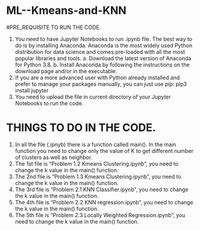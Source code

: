 # ML--Kmeans-and-KNN
#PRE_REQUISITE TO RUN THE CODE.
1. You need to have Jupyter Notebooks to run .ipynb file. The best way to do is by installing Anaconda. Anaconda is the most widely used Python distribution for data science and comes pre-loaded with all the most popular libraries and tools.
a. Download the latest version of Anaconda for Python 3.8.
b. Install Anaconda by following the instructions on the download page and/or in the executable.
2. If you are a more advanced user with Python already installed and prefer to manage your packages manually, you can just use pip: pip3 install jupyter
3. You need to upload the file in current directory of your Jupyter Notebooks to run the code.
# THINGS TO DO IN THE CODE.
1. In all the file (.ipnyb) there is a function called main(). In the main function you need to change only the value of K to get different number of clusters as well as neighbor.
2. The 1st file is “Problem 1.2 Kmeans Clustering.ipynb”, you need to change the k value in the main() function.
3. The 2nd file is “Problem 1.3 Kmeans Clustering.ipynb”, you need to change the k value in the main() function.
4. The 3rd file is “Problem 2.1 KNN Classifier.ipynb”, you need to change the k value in the main() function.
5. The 4th file is “Problem 2.2 KNN regression.ipynb”, you need to change the k value in the main() function.
6. The 5th file is “Problem 2.3 Locally Weighted Regression.ipynb”, you need to change the k value in the main() function.
